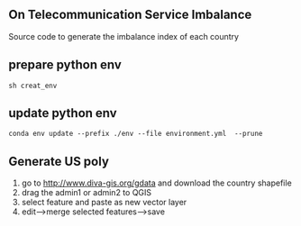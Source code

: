 ## On Telecommunication Service Imbalance

Source code to generate the imbalance index of each country


## prepare python env
```
sh creat_env
```

## update python env
```
conda env update --prefix ./env --file environment.yml  --prune
```


## Generate US poly

1. go to http://www.diva-gis.org/gdata and download the country shapefile
2. drag the admin1 or admin2 to QGIS
3. select feature and paste as new vector layer
4. edit-->merge selected features-->save